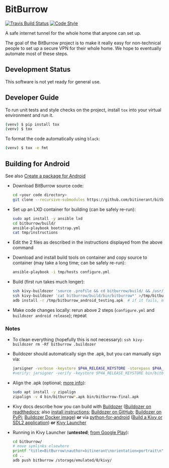 # BitBurrow

[![Travis Build Status][travis-build-status-svg]][travis-build-status] 
[![Code Style][black-code-style-svg]][black-code-style]

A safe internet tunnel for the whole home that anyone can set up.

The goal of the BitBurrow project is to make it really easy for non-technical people to set up
a secure VPN for their whole home. We hope to eventually automate most of these steps.

## Development Status

This software is not yet ready for general use.

## Developer Guide

To run unit tests and style checks on the project, install `tox` into your virtual
environment and run it.

```bash
(venv) $ pip install tox
(venv) $ tox
```

To format the code automatically using `black`:

```bash
(venv) $ tox -e fmt
```

## Building for Android

See also [Create a package for Android](https://kivy.org/doc/stable/guide/packaging-android.html)

* Download BitBurrow source code:

    ```bash
    cd <your code directory>
    git clone --recursive-submodules https://github.com/bitinerant/bitburrow.git
    ```

* Set up an LXD container for building (can be safely re-run):

    ```bash
    sudo apt install -y ansible lxd
    cd bitburrow/build/
    ansible-playbook bootstrap.yml
    cat tmp/instructions
    ```

* Edit the 2 files as described in the instructions displayed from the above command
* Download and install build tools on container and copy source to container (may take a long time; can be safely re-run):

    ```bash
    ansible-playbook -i tmp/hosts configure.yml
    ```

* Build (first run takes much longer):

    ```bash
    ssh kivy-buildozer 'source .profile && cd bitburrow/build/ && /usr/local/bin/buildozer android clean && /usr/local/bin/buildozer android release'
    ssh kivy-buildozer 'cat bitburrow/build/bin/bitburrow*' >/tmp/bitburrow_android_testing.apk
    adb install -r /tmp/bitburrow_android_testing.apk  # if it fails, manually uninstall old version and retry
    ```

* Make code changes locally: rerun above 2 steps (`configure.yml` and `buildozer android release`); repeat

### Notes

* To clean everything (hopefully this is not necessary): `ssh kivy-buildozer rm -Rf bitburrow .buildozer`
* Buildozer should automatically sign the .apk, but you can manually sign via:

    ```bash
    jarsigner -verbose -keystore $P4A_RELEASE_KEYSTORE -storepass $P4A_RELEASE_KEYSTORE_PASSWD bin/bitburrow*.apk $P4A_RELEASE_KEYALIAS
    #verify: jarsigner -verify -keystore $P4A_RELEASE_KEYSTORE bin/bitburrow*.apk
    ```

* Align the .apk (optional; [more info](https://github.com/kivy/kivy/wiki/Creating-a-Release-APK)):

    ```bash
    sudo apt install -y zipalign
    zipalign -v 4 bin/bitburrow*.apk bin/bitburrow-final.apk
    ```

* Kivy docs describe how you can build with [Buildozer](https://kivy.org/doc/stable/guide/packaging-android.html#buildozer) ([Buildozer on readthedocs](https://buildozer.readthedocs.io/en/latest/); also [install instructions](https://buildozer.readthedocs.io/en/latest/installation.html); [Buildozer on GitHub](https://github.com/kivy/buildozer); [Buildozer on PyPi](https://pypi.org/project/buildozer/); [Buildozer Docker image](https://hub.docker.com/r/kivy/buildozer)) **or** via [python-for-android](https://kivy.org/doc/stable/guide/packaging-android.html#packaging-with-python-for-android) ([Build a Kivy or SDL2 application](https://python-for-android.readthedocs.io/en/latest/quickstart/#usage)) **or** [Kivy Launcher](https://kivy.org/doc/stable/guide/packaging-android.html#packaging-your-application-for-the-kivy-launcher)
* Running in Kivy Launcher (**untested**; [from Google Play](https://play.google.com/store/apps/details?id=org.kivy.pygame)):

    ```bash
    cd bitburrow/
    # move symlinks elsewhere
    printf "title=BitBurrow\nauthor=bitinerant\norientation=portrait\n" >android.txt
    cd ..
    adb push bitburrow /storage/emulated/0/kivy/
    ```

<!-- Badges -->
[travis-build-status]: https://travis-ci.org/bitinerant/cleargopher
[travis-build-status-svg]: https://travis-ci.org/bitinerant/cleargopher.svg?branch=master
[black-code-style]: https://github.com/ambv/black
[black-code-style-svg]: https://img.shields.io/badge/code%20style-black-000000.svg
